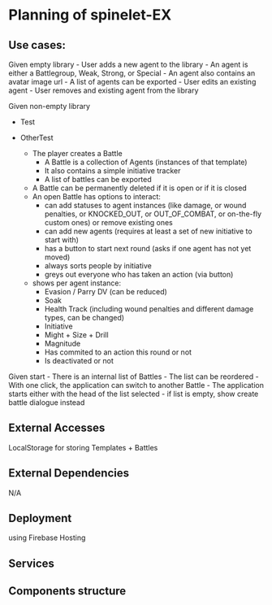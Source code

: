 

# Planning of spinelet-EX

## Use cases:

Given empty library
    - User adds a new agent to the library
        - An agent is either a Battlegroup, Weak, Strong, or Special
        - An agent also contains an avatar image url
        - A list of agents can be exported
    - User edits an existing agent
    - User removes and existing agent from the library

Given non-empty library
- Test
- OtherTest



    - The player creates a Battle
        - A Battle is a collection of Agents (instances of that template)
        - It also contains a simple initiative tracker
        - A list of battles can be exported
    - A Battle can be permanently deleted if it is open or if it is closed
    - An open Battle has options to interact:
        - can add statuses to agent instances (like damage, or wound penalties, or KNOCKED_OUT, or OUT_OF_COMBAT, or on-the-fly custom ones) or remove existing ones
        - can add new agents (requires at least a set of new initiative to start with)
        - has a button to start next round (asks if one agent has not yet moved)
        - always sorts people by initiative
        - greys out everyone who has taken an action (via button)
    - shows per agent instance:
        - Evasion / Parry DV (can be reduced)
        - Soak
        - Health Track (including wound penalties and different damage types, can be changed)
        - Initiative
        - Might + Size + Drill
        - Magnitude
        - Has commited to an action this round or not
        - Is deactivated or not



Given start
    - There is an internal list of Battles
    - The list can be reordered
    - With one click, the application can switch to another Battle
    - The application starts either with the head of the list selected
        - if list is empty, show create battle dialogue instead




## External Accesses
LocalStorage for storing Templates + Battles


## External Dependencies
N/A

## Deployment
using Firebase Hosting


## Services


## Components structure


